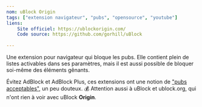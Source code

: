 ```yaml
---
nom: uBlock Origin
tags: ["extension navigateur", "pubs", "opensource", "youtube"]
liens:
    Site officiel: https://ublockorigin.com/
    Code source: https://github.com/gorhill/uBlock
    
---
```

Une extension pour navigateur qui bloque les pubs. Elle contient plein de listes activables dans ses paramètres, mais il est aussi possible de bloquer soi-même des éléments gênants.

Évitez AdBlock et AdBlock Plus, ces extensions ont une notion de ["pubs acceptables"](https://en.wikipedia.org/wiki/Adblock_Plus#Ad_filtering,_ad_whitelisting,_and_%22acceptable_ads%22), un peu douteux. 💰 Attention aussi à uBlock et ublock.org, qui n'ont rien à voir avec uBlock **Origin**.
